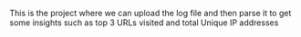 This is the project where we can upload the log file and then parse it to get some insights such as top 3 URLs visited and total Unique IP addresses
